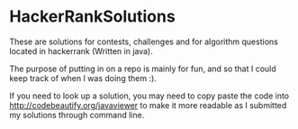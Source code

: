 # HackerRankSolutions
These are solutions for contests, challenges and for algorithm questions located in hackerrank (Written in java). 

The purpose of putting in on a repo is mainly for fun, and so that I could keep track of when I was doing them :).

If you need to look up a solution, you may need to copy paste the code into http://codebeautify.org/javaviewer to make it more readable
as I submitted my solutions through command line.
